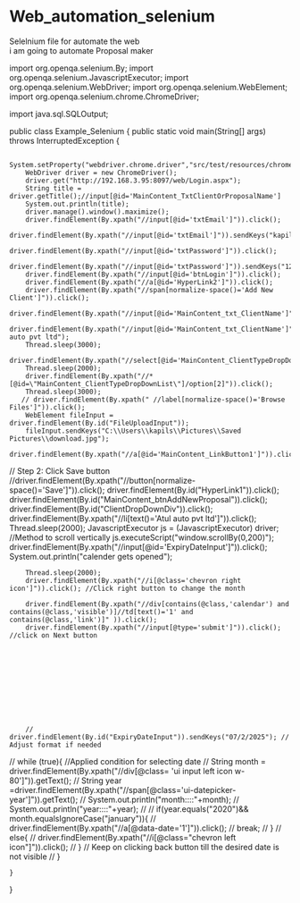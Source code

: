 # Web_automation_selenium
Selelnium file for automate the web
<br>
i am going to automate Proposal maker 


import org.openqa.selenium.By;
import org.openqa.selenium.JavascriptExecutor;
import org.openqa.selenium.WebDriver;
import org.openqa.selenium.WebElement;
import org.openqa.selenium.chrome.ChromeDriver;

import java.sql.SQLOutput;

public class Example_Selenium {
    public static void main(String[] args) throws InterruptedException {

        System.setProperty("webdriver.chrome.driver","src/test/resources/chromedriver.exe");
        WebDriver driver = new ChromeDriver();
        driver.get("http://192.168.3.95:8097/web/Login.aspx");
        String title = driver.getTitle();//input[@id='MainContent_TxtClientOrProposalName']
        System.out.println(title);
        driver.manage().window().maximize();
        driver.findElement(By.xpath("//input[@id='txtEmail']")).click();
        driver.findElement(By.xpath("//input[@id='txtEmail']")).sendKeys("kapil@factohr.com");
        driver.findElement(By.xpath("//input[@id='txtPassword']")).click();
        driver.findElement(By.xpath("//input[@id='txtPassword']")).sendKeys("123");
        driver.findElement(By.xpath("//input[@id='btnLogin']")).click();
        driver.findElement(By.xpath("//a[@id='HyperLink2']")).click();
        driver.findElement(By.xpath("//span[normalize-space()='Add New Client']")).click();
        driver.findElement(By.xpath("//input[@id='MainContent_txt_ClientName']")).click();
        driver.findElement(By.xpath("//input[@id='MainContent_txt_ClientName']")).sendKeys("Atul auto pvt ltd");
        Thread.sleep(3000);
        driver.findElement(By.xpath("//select[@id='MainContent_ClientTypeDropDownList']")).click();
        Thread.sleep(2000);
        driver.findElement(By.xpath("//*[@id=\"MainContent_ClientTypeDropDownList\"]/option[2]")).click();
        Thread.sleep(3000);
       // driver.findElement(By.xpath(" //label[normalize-space()='Browse Files']")).click();
        WebElement fileInput = driver.findElement(By.id("FileUploadInput"));
        fileInput.sendKeys("C:\\Users\\kapils\\Pictures\\Saved Pictures\\download.jpg");
        driver.findElement(By.xpath("//a[@id='MainContent_LinkButton1']")).click();
// Step 2: Click Save button
        //driver.findElement(By.xpath("//button[normalize-space()='Save']")).click();
        driver.findElement(By.id("HyperLink1")).click();
        driver.findElement(By.id("MainContent_btnAddNewProposal")).click();
        driver.findElement(By.id("ClientDropDownDiv")).click();
        driver.findElement(By.xpath("//li[text()='Atul auto pvt ltd']")).click();
        Thread.sleep(2000);
        JavascriptExecutor js = (JavascriptExecutor) driver;          //Method to scroll vertically
        js.executeScript("window.scrollBy(0,200)");
        driver.findElement(By.xpath("//input[@id='ExpiryDateInput']")).click();
        System.out.println("calender gets opened");

        Thread.sleep(2000);
        driver.findElement(By.xpath("//i[@class='chevron right icon']")).click(); //Click right button to change the month

        driver.findElement(By.xpath("//div[contains(@class,'calendar') and contains(@class,'visible')]//td[text()='1' and contains(@class,'link')]" )).click();
        driver.findElement(By.xpath("//input[@type='submit']")).click(); //click on Next button











        // driver.findElement(By.id("ExpiryDateInput")).sendKeys("07/2/2025"); // Adjust format if needed


//        while (true){                                                   //Applied condition for selecting date
//            String month = driver.findElement(By.xpath("//div[@class= 'ui input left icon w-80']")).getText();
//            String year =driver.findElement(By.xpath("//span[@class='ui-datepicker-year']")).getText();
//            System.out.println("month::::"+month);
//            System.out.println("year::::"+year);
//
//            if(year.equals("2020")&& month.equalsIgnoreCase("january")){
//                driver.findElement(By.xpath("//a[@data-date='1']")).click();
//                break;
//            }
//            else{
//                driver.findElement(By.xpath("//i[@class="chevron left icon"]")).click();
//            }                                                           // Keep on clicking back button till the desired date is not visible
//        }


    }

}

